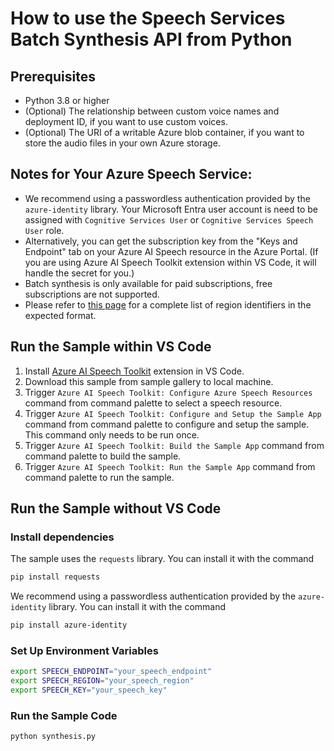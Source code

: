 # How to use the Speech Services Batch Synthesis API from Python


## Prerequisites
- Python 3.8 or higher
- (Optional) The relationship between custom voice names and deployment ID, if you want to use custom voices.
- (Optional) The URI of a writable Azure blob container, if you want to store the audio files in your own Azure storage.

## Notes for Your Azure Speech Service:
- We recommend using a passwordless authentication provided by the `azure-identity` library. Your Microsoft Entra user account is need to be assigned with `Cognitive Services User` or `Cognitive Services Speech User` role.
- Alternatively, you can get the subscription key from the "Keys and Endpoint" tab on your Azure AI Speech resource in the Azure Portal. (If you are using Azure AI Speech Toolkit extension within VS Code, it will handle the secret for you.)
- Batch synthesis is only available for paid subscriptions, free subscriptions are not supported.
- Please refer to [this page](https://learn.microsoft.com/azure/ai-services/speech-service/regions#rest-apis) for a complete list of region identifiers in the expected format.

## Run the Sample within VS Code
1. Install [Azure AI Speech Toolkit](https://marketplace.visualstudio.com/items?itemName=ms-azureaispeech.azure-ai-speech-toolkit) extension in VS Code.
2. Download this sample from sample gallery to local machine.
3. Trigger `Azure AI Speech Toolkit: Configure Azure Speech Resources` command from command palette to select a speech resource.
4. Trigger `Azure AI Speech Toolkit: Configure and Setup the Sample App` command from command palette to configure and setup the sample. This command only needs to be run once.
5. Trigger `Azure AI Speech Toolkit: Build the Sample App` command from command palette to build the sample.
6. Trigger `Azure AI Speech Toolkit: Run the Sample App` command from command palette to run the sample.

## Run the Sample without VS Code

### Install dependencies

The sample uses the `requests` library. You can install it with the command

```sh
pip install requests
```

We recommend using a passwordless authentication provided by the `azure-identity` library.
You can install it with the command

```sh
pip install azure-identity
```

### Set Up Environment Variables
```sh
export SPEECH_ENDPOINT="your_speech_endpoint"
export SPEECH_REGION="your_speech_region"
export SPEECH_KEY="your_speech_key"
```

### Run the Sample Code
```sh
python synthesis.py
```